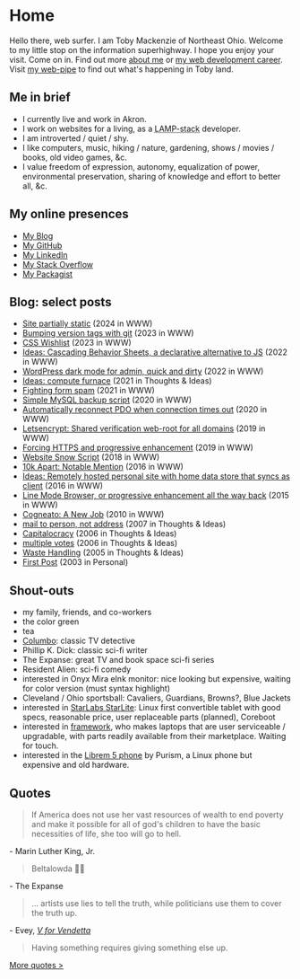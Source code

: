 Home
=====

Hello there, web surfer.  I am Toby Mackenzie of Northeast Ohio.  Welcome to my little stop on the information superhighway.  I hope you enjoy your visit.  Come on in.  Find out more [about me](/content/about.md) or [my web development career](/content/web-dev.md).  Visit [my web-pipe](/content/blog) to find out what's happening in Toby land.

Me in brief
-----------

- I currently live and work in Akron.
- I work on websites for a living, as a <abbr title="Linux Apache MySQL PHP HTML CSS JS">LAMP-stack</abbr> developer.
- I am introverted / quiet / shy.
- I like computers, music, hiking / nature, gardening, shows / movies / books, old video games, &c.
- I value freedom of expression, autonomy, equalization of power, environmental preservation, sharing of knowledge and effort to better all, &c.

My online presences
-------------------

<ul class="presences">
	<li class="presence"><a class="presenceAction-writings" href="/content/blog/"><span>My Blog</span></a></li>
	<li class="presence"><a class="presenceAction-github" rel="me" href="https://github.com/tobymackenzie"><span>My GitHub</span></a></li>
	<li class="presence"><a class="presenceAction-linkedin" rel="me" href="http://www.linkedin.com/in/tobymackenzie"><span>My LinkedIn</span></a></li>
	<!--<li class="presence"><a class="presenceAction-delicious" rel="me" href="https://del.icio.us/cosmicosmo"><span>My Delicious</span></a></li>-->
	<li class="presence"><a class="presenceAction-stackoverflow" rel="me" href="http://stackoverflow.com/users/1139122/tobymackenzie"><span>My Stack Overflow</span></a></li>
	<li class="presence"><a class="presenceAction-packagist" rel="me" href="https://packagist.org/users/tobymackenzie/"><span>My Packagist</span></a></li>
</ul>

Blog: select posts
------------------

- [Site partially static](/content/blog/2024/07/26/site-partially-static.md) (2024 in WWW)
- [Bumping version tags with git](/content/blog/2023/12/27/bumping-version-tags-with-git.md) (2023 in WWW)
- [CSS Wishlist](/content/blog/2023/02/25/css-wishlist.md) (2023 in WWW)
- [Ideas: Cascading Behavior Sheets, a declarative alternative to JS](/content/blog/2022/11/23/idea-declarative-alternative-to-js.md) (2022 in WWW)
- [WordPress dark mode for admin, quick and dirty](/content/blog/2022/09/09/wordpress-quick-dirty-dark-mode-admin/) (2022 in WWW)
- [Ideas: compute furnace](/content/blog/2021/02/18/ideas-compute-furnace.md) (2021 in Thoughts & Ideas)
- [Fighting form spam](/content/blog/2021/02/09/fighting-form-spam.md) (2021 in WWW)
- [Simple MySQL backup script](/content/blog/2020/09/19/simple-mysql-backup-script.md) (2020 in WWW)
- [Automatically reconnect PDO when connection times out](/content/blog/2020/08/18/automatic-reconnect-pdo-connection-time-out.md) (2020 in WWW)
- [Letsencrypt: Shared verification web-root for all domains](/content/blog/2019/11/23/letsencrypt-shared-web-root-all-domains.md) (2019 in WWW)
- [Forcing HTTPS and progressive enhancement](/content/blog/2019/09/30/forcing-https-progressive-enhancement.md) (2019 in WWW)
- [Website Snow Script](/content/blog/2018/12/26/website-snow-script.md) (2018 in WWW)
- [10k Apart: Notable Mention](/content/blog/2016/11/04/10k-apart-notable-mention.md) (2016 in WWW)
- [Ideas: Remotely hosted personal site with home data store that syncs as client](/content/blog/2016/08/14/remotely-hosted-personal-site-with-home-data-store.md) (2016 in WWW)
- [Line Mode Browser, or progressive enhancement all the way back](/content/blog/2015/12/13/line-mode-progressive-enhancement.md) (2015 in WWW)
- [Cogneato: A New Job](/content/blog/2010/03/13/cogneato-a-new-job.md) (2010 in WWW)
- [mail to person, not address](/content/blog/2007/05/04/mail-to-person-not-address.md) (2007 in Thoughts & Ideas)
- [Capitalocracy](/content/blog/2006/10/19/capitalocracy.md) (2006 in Thoughts & Ideas)
- [multiple votes](/content/blog/2006/10/19/multiple-votes.md) (2006 in Thoughts & Ideas)
- [Waste Handling](/content/blog/2005/03/31/waste-handling.md) (2005 in Thoughts & Ideas)
- [First Post](/content/blog/2003/07/31/9.md) (2003 in Personal)

Shout-outs
----------

- my family, friends, and co-workers
- the color green
- tea
- [Columbo](https://smile.amazon.com/gp/product/B07B64Z7HQ/ref=ppx_yo_dt_b_asin_title_o07_s01?ie=UTF8&psc=1): classic TV detective
- Phillip K. Dick: classic sci-fi writer
- The Expanse: great TV and book space sci-fi series
- Resident Alien: sci-fi comedy
- interested in Onyx Mira eInk monitor: nice looking but expensive, waiting for color version (must syntax highlight)
- Cleveland / Ohio sportsball: Cavaliers, Guardians, Browns?, Blue Jackets
- interested in [StarLabs StarLite](https://us.starlabs.systems/pages/starlite): Linux first convertible tablet with good specs, reasonable price, user replaceable parts (planned), Coreboot
- interested in [framework](https://frame.work/), who makes laptops that are user serviceable / upgradable, with parts readily available from their marketplace.  Waiting for touch.
- interested in the [Librem 5 phone](https://puri.sm/products/librem-5/) by Purism, a Linux phone but expensive and old hardware.

Quotes
------

<blockquote>If America does not use her vast resources of wealth to end poverty and make it possible for all of god's children to have the basic necessities of life, she too will go to hell.</blockquote>
<div class="attribution">- Marin Luther King, Jr.</div>

<blockquote>Beltalowda ✊🏻</blockquote>
<div class="attribution">- The Expanse</div>

<blockquote>… artists use lies to tell the truth, while politicians use them to cover the truth up.</blockquote>
<div class="attribution">- Evey, <a href="https://www.imdb.com/title/tt0434409/"><i>V for Vendetta</i></a></div>

<blockquote>Having something requires giving something else up.</blockquote>

[More quotes >](/content/quotes.md)

